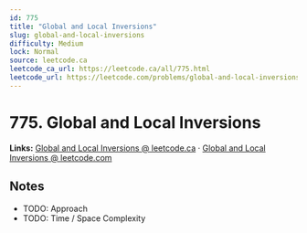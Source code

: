 ```yaml
--- 
id: 775
title: "Global and Local Inversions"
slug: global-and-local-inversions
difficulty: Medium
lock: Normal
source: leetcode.ca
leetcode_ca_url: https://leetcode.ca/all/775.html
leetcode_url: https://leetcode.com/problems/global-and-local-inversions/
---
```


# 775. Global and Local Inversions

**Links:** [Global and Local Inversions @ leetcode.ca](https://leetcode.ca/all/775.html) · [Global and Local Inversions @ leetcode.com](https://leetcode.com/problems/global-and-local-inversions/)

## Notes
- TODO: Approach
- TODO: Time / Space Complexity
